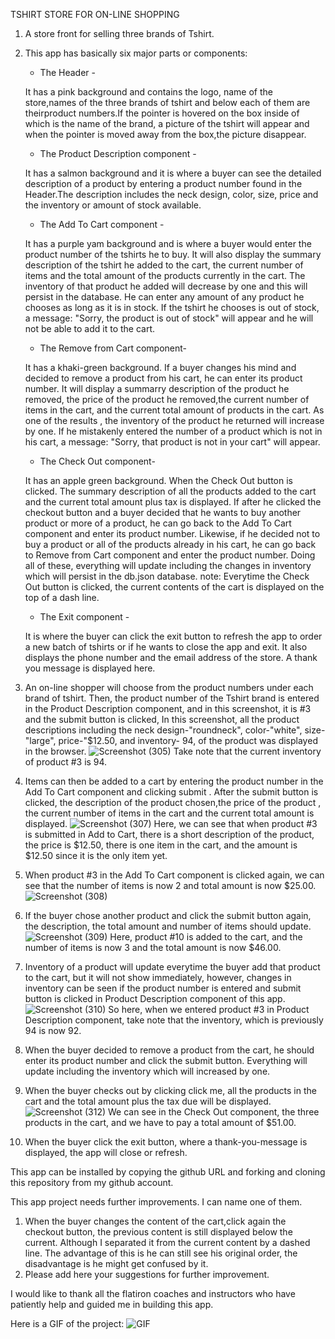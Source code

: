 TSHIRT STORE FOR ON-LINE SHOPPING



1. A store front for selling three brands of Tshirt.





2. This app has basically six major parts or components:
   * The Header - 
                  
    It has a pink background and contains the logo, name of the store,names of the three brands of tshirt 
    and below each of them are theirproduct numbers.If the pointer is hovered on the box inside of which 
    is the name of the brand, a picture of the tshirt will appear and when the pointer is moved away 
    from the box,the picture disappear.

   * The Product Description component - 
                 
   It has a salmon background and it is where a buyer can see the detailed description of a product by 
   entering a product number found in the Header.The description includes the neck design, color, size, 
   price and the inventory or amount of stock available.
   * The Add To Cart component -
                 
   It has a purple yam background and is where a buyer would enter the product number of the tshirts he 
    to buy. It will also display the summary description of the tshirt he added to the cart,  the current 
    number of items and the total amount of the products currently in the cart. The inventory of that product 
    he added will decrease by one and this will persist in the database. He can enter any amount of any product 
    he chooses as long as it is in stock. If the tshirt he chooses is out of stock, a message: 
    "Sorry, the product is out of stock" will appear and he will not be able to add it to the cart.
   
   * The Remove from Cart component-
                  
   It has a khaki-green background. If a buyer changes his mind and decided to remove a product from his cart, 
   he can enter its product number. It will display a summarry description of the product he removed, the price
    of the product he removed,the current number of items in the cart, and the current total amount of products
     in the cart. As one of the results , the inventory of the product he returned will increase by one. 
     If he mistakenly entered the number of a product which is not in his cart, a message: 
     "Sorry, that product is not in your cart" will appear.                 
   
   * The Check Out component-
                 
   It has an apple green background. When the Check Out button is clicked. The summary description of all the 
   products added to the cart and the current total amount plus tax is displayed.
   If after he clicked the checkout button and a buyer decided that he wants to buy another product or more of a product,
    he can go back to the Add To Cart component and enter its product number. Likewise, if he decided not to buy a product
   or all of the products already in his cart, he can go back to Remove from Cart component and enter the product number.
   Doing all of these, everything will update including the changes in inventory which will persist in the db.json database. 
   note: Everytime the Check Out button is clicked, the current contents of the cart is displayed on the top of a dash line.
  
   * The Exit component -
                 
    It is where the buyer can click the exit button to refresh the app to order a new batch of tshirts or if he wants to 
    close the app and exit. It also displays the phone number and the email address of the store. A thank you message is displayed here.



3. An on-line shopper will choose from the product numbers under each brand of tshirt.
Then, the product number of the Tshirt brand is entered in the Product Description component, and in this screenshot, 
it is #3 and the submit button is clicked,
 In this screenshot, all the product descriptions including the neck design-"roundneck", color-"white", size-"large", 
 price-"$12.50, and inventory- 94, of the product was displayed in the browser.
![Screenshot (305)](https://github.com/RicVUy/phase-1-project-tshirtStore/assets/126643320/3cfcf582-c04c-4ccb-8a13-2818c1f772a7)
Take note that the current inventory of product #3 is 94.





4. Items can then be added to a cart by entering the product number in the Add To Cart component and clicking submit .
After the submit button is clicked, the description of the product chosen,the price of the product , the current number of items in 
the cart and the current total amount  is displayed.
![Screenshot (307)](https://github.com/RicVUy/phase-1-project-tshirtStore/assets/126643320/c2d9656b-97af-4821-9799-995de225adf2)
Here, we can see that when product #3 is submitted in Add to Cart, there is a short description of the product, the price is $12.50, 
there is one item in the cart, and the amount is $12.50 since it is the only item yet.






6. When product #3 in the Add To Cart component is clicked again, we can see that the number of items is now 2 and total amount is now $25.00.
![Screenshot (308)](https://github.com/RicVUy/phase-1-project-tshirtStore/assets/126643320/955c5c44-d6d7-424b-9dfc-df5752251f41)





7. If the buyer chose another product and click the submit button again, the description, the total amount and number of items should update.
![Screenshot (309)](https://github.com/RicVUy/phase-1-project-tshirtStore/assets/126643320/c184d684-1a69-403c-b150-609632f54a85)
Here, product #10 is added to the cart, and the number of items is now 3 and the total amount is now $46.00.





8. Inventory of a product will update everytime the buyer add that product to the cart, but it will not show immediately, however, 
changes in inventory can be seen if the product number is entered and submit button is clicked in Product Description component of this app.
![Screenshot (310)](https://github.com/RicVUy/phase-1-project-tshirtStore/assets/126643320/4f089c72-1258-465c-8d33-1352be27c7fb)
So here, when we entered product #3 in Product Description component, take note that the inventory, which is previously 94 is now 92.




9. When the buyer decided to remove a product from the cart, he should enter its product number and click the submit button. 
Everything will update including the inventory which will increased by one.




9. When the buyer checks out by clicking click me, all the products in the cart and the total amount plus the tax due will be displayed.
![Screenshot (312)](https://github.com/RicVUy/phase-1-project-tshirtStore/assets/126643320/76569676-a0b0-4190-a8fb-0e255b949aff)
We can see in the Check Out component, the three products in the cart, and we have to pay a total amount of $51.00.





10. When the buyer click the exit button, where a thank-you-message is displayed, the app will close or refresh.




This app can be installed by copying the github URL and forking and cloning  this repository from my github account.



This app project needs further improvements. I can name one of them.
1.  When the buyer changes the content of the cart,click again the checkout button, the previous content is still displayed below 
the current. Although I separated it from the current content by a dashed line. The advantage  of this is he can still see his 
original order, the disadvantage is he might get confused by it.
2.  Please add here your suggestions for further improvement.



I would like to thank all the flatiron coaches and instructors who have patiently help and guided me in building this app.

Here is a GIF of the project:
![GIF](https://www.youtube.com/watch?v=P8Xac8vrBfk)
